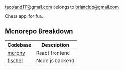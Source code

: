 tacoland111@gmail.com belongs to briancldo@gmail.com

Chess app, for fun.

## Monorepo Breakdown
| Codebase            | Description
|---------------------|---------------
| [morphy](morphy/)   | React frontend 
| [fischer](fischer/) | Node.js backend

